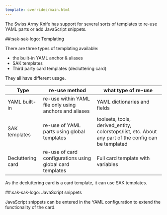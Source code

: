 ```yaml
---
template: overrides/main.html
---
```


The Swiss Army Knife has support for several sorts of templates to re-use YAML parts or add JavaScript snippets.

##:sak-sak-logo: Templating

There are three types of templating available:

- the built-in YAML anchor & aliases
- SAK templates
- Third party card templates (decluttering card)

They all have different usage.

| Type | re-use method | what type of re-use |
| ---- | --------------- | ------------------ |
| YAML built-in | re-use within YAML file only using anchors and aliases | YAML dictionaries and fields |
| SAK templates | re-use of YAML parts using global templates | toolsets, tools, derived_entity, colorstops/list, etc. About any part of the config can be templated |
| Decluttering card | re-use of card configurations using global card templates | Full card template with variables |

As the decluttering card is a card template, it can use SAK templates.

##:sak-sak-logo: JavaScript snippets

JavaScript snippets can be entered in the YAML configuration to extend the functionality of the card.